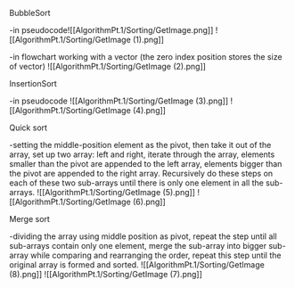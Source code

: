 BubbleSort 

-in pseudocode![[AlgorithmPt.1/Sorting/GetImage.png]]
![[AlgorithmPt.1/Sorting/GetImage (1).png]]

-in flowchart working with a vector (the zero index position stores the size of vector)
![[AlgorithmPt.1/Sorting/GetImage (2).png]]

InsertionSort 

-in pseudocode
![[AlgorithmPt.1/Sorting/GetImage (3).png]]
![[AlgorithmPt.1/Sorting/GetImage (4).png]]

Quick sort 

-setting the middle-position element as the pivot, then take it out of the array, set up two array: left and right, iterate through the array, elements smaller than the pivot are appended to the left array, elements bigger than the pivot are appended to the right array. Recursively do these steps on each of these two sub-arrays until there is only one element in all the sub-arrays.
![[AlgorithmPt.1/Sorting/GetImage (5).png]]
![[AlgorithmPt.1/Sorting/GetImage (6).png]]


Merge sort 

-dividing the array using middle position as pivot, repeat the step until all sub-arrays contain only one element, merge the sub-array into bigger sub-array while comparing and rearranging the order, repeat this step until the original array is formed and sorted.
![[AlgorithmPt.1/Sorting/GetImage (8).png]]
![[AlgorithmPt.1/Sorting/GetImage (7).png]]